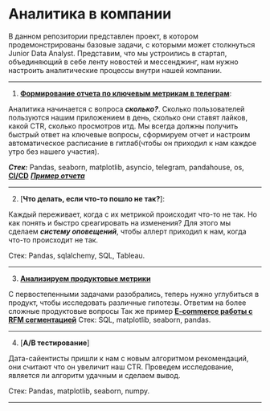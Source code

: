 # Аналитика в компании

В данном репозитории представлен проект, в котором продемонстрированы базовые задачи, с которыми может столкнуться Junior Data Analyst.
Представим, что мы устроились в стартап, объединяющий в себе ленту новостей и мессенджинг, нам нужно настроить аналитические процессы внутри нашей компании.

---

1. [**Формирование отчета по ключевым метрикам в телеграм**](https://gitlab.com/BorisloveeeZ/analyst_cycle/-/blob/main/telegram_bot.py): 

Аналитика начинается с вопроса ***сколько?***. Сколько пользователей пользуются нашим приложением в день, сколько они ставят лайков, какой CTR, сколько просмотров итд. Мы всегда должны получить быстрый ответ на ключевые вопросы, сформируем отчет и настроим автоматическое расписание в гитлаб(чтобы он приходил к нам каждое утро без нашего участия). 

***Стек:*** Pandas, seaborn, matplotlib, asyncio, telegram, pandahouse, os, [**CI/CD**](https://gitlab.com/BorisloveeeZ/analyst_cycle/-/blob/main/gitlab-ci.yml)
[***Пример отчета***](https://sun1-92.userapi.com/s/v1/if2/j985FZZhVNvKl7FnCPoB10WYhQMCjOFV1MJyCrGZnb-xsK_WdpUEWwZQADW773zc8mwZ65xQSRmpJflz-Jy_rXUa.jpg?size=972x2160&quality=95&type=album)

---

2. [**Что делать, если что-то пошло не так?**]:

Каждый переживает, когда с их метрикой происходит что-то не так. 
Но как понять и быстро среагировать на изменения? Для этого мы сделаем ***систему оповещений***, чтобы аллерт приходил к нам, когда что-то происходит не так.

Стек: Pandas, sqlalchemy, SQL, Tableau.

---

3. [**Анализируем продуктовые метрики**](https://gitlab.com/BorisloveeeZ/analyst_cycle/-/blob/main/product.ipynb)

С первостепенными задачами разобрались, теперь нужно углубиться в продукт, чтобы исследовать различные гипотезы. Ответим на более сложные продуктовые вопросы
Так же пример [**E-commerce работы с RFM сегментацией**](https://gitlab.com/BorisloveeeZ/analyst_cycle/-/blob/main/rfm_cohort.ipynb)
Стек: SQL, matplotlib, seaborn, pandas.

---

4. [**A/B тестирование**]

Дата-сайентисты пришли к нам с новым алгоритмом рекомендаций, они считают что он увеличит наш CTR. 
Проведем исследование, является ли алгоритм удачным и сделаем вывод.


Стек: Pandas, matplotlib, seaborn, numpy.

---
